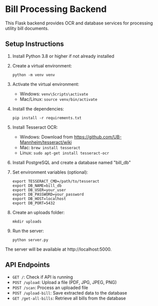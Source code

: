 
# Bill Processing Backend

This Flask backend provides OCR and database services for processing utility bill documents.

## Setup Instructions

1. Install Python 3.8 or higher if not already installed

2. Create a virtual environment:
   ```
   python -m venv venv
   ```

3. Activate the virtual environment:
   - Windows: `venv\Scripts\activate`
   - Mac/Linux: `source venv/bin/activate`

4. Install the dependencies:
   ```
   pip install -r requirements.txt
   ```

5. Install Tesseract OCR:
   - Windows: Download from https://github.com/UB-Mannheim/tesseract/wiki
   - Mac: `brew install tesseract`
   - Linux: `sudo apt-get install tesseract-ocr`

6. Install PostgreSQL and create a database named "bill_db"

7. Set environment variables (optional):
   ```
   export TESSERACT_CMD=/path/to/tesseract
   export DB_NAME=bill_db
   export DB_USER=your_user
   export DB_PASSWORD=your_password
   export DB_HOST=localhost
   export DB_PORT=5432
   ```

8. Create an uploads folder:
   ```
   mkdir uploads
   ```

9. Run the server:
   ```
   python server.py
   ```

The server will be available at http://localhost:5000.

## API Endpoints

- `GET /`: Check if API is running
- `POST /upload`: Upload a file (PDF, JPG, JPEG, PNG)
- `POST /scan`: Process an uploaded file
- `POST /upload-bill`: Save extracted data to the database
- `GET /get-all-bills`: Retrieve all bills from the database
